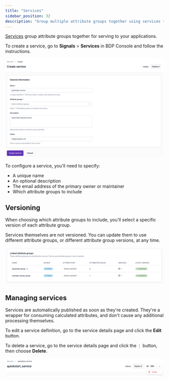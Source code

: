 ```yaml
---
title: "Services"
sidebar_position: 32
description: "Group multiple attribute groups together using services to create stable interfaces for consuming calculated attributes in applications."
---
```


[Services](/docs/signals/concepts/index.md#services) group attribute groups together for serving to your applications.

To create a service, go to **Signals** > **Services** in BDP Console and follow the instructions.

![Create service form with name, description, owner, and attribute group selection](../../images/service-create.png)

To configure a service, you'll need to specify:
* A unique name
* An optional description
* The email address of the primary owner or maintainer
* Which attribute groups to include

## Versioning

When choosing which attribute groups to include, you'll select a specific version of each attribute group.

Services themselves are not versioned. You can update them to use different attribute groups, or different attribute group versions, at any time.

![Service configuration showing selected attribute groups with version numbers](../../images/service-groups.png)

## Managing services

Services are automatically published as soon as they're created. They're a wrapper for consuming calculated attributes, and don't cause any additional processing themselves.

To edit a service definition, go to the service details page and click the **Edit** button.

To delete a service, go to the service details page and click the `⋮` button, then choose **Delete**.

![Service management menu with Edit and Delete options](../../images/service-edit-delete.png)
